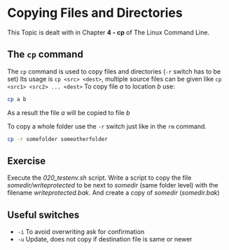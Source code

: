 # Copying Files and Directories
This Topic is dealt with in Chapter **4 - cp** of The Linux Command Line.

## The `cp` command

The `cp` command is used to copy files and directories (`-r` switch has to be set)
Its usage is `cp <src> <dest>`, multiple source files can be given like `cp <src1> <src2> ... <dest>`
To copy file *a* to location *b* use:

```bash
cp a b
```

As a result the file *a* will be copied to file *b*

To copy a whole folder use the `-r` switch just like in the `rm` command.

```bash
cp -r somefolder someotherfolder
```

## Exercise
Execute the *020_testenv.sh* script. Write a script to copy the file *somedir/writeprotected* to be next to *somedir* (same folder level) with the filename *writeprotected.bak*. And create a copy of *somedir* (*somedir.bak*)

## Useful switches
- `-i` To avoid overwriting ask for confirmation
- `-u` Update, does not copy if destination file is same or newer
